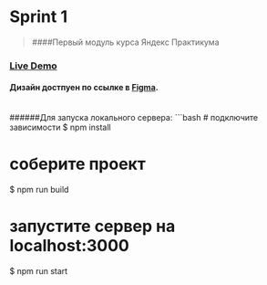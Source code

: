 # Sprint 1

> ####Первый модуль курса Яндекс Практикума

### [Live Demo](www.google.com) 

#### Дизайн достпуен по ссылке в [Figma](https://www.figma.com/file/nmHbMkV5y3ozMiK238vWQ5/Module-1-Yandex?node-id=0%3A1).
<br/>
######Для запуска локального сервера:
```bash
# подключите зависимости
$ npm install

# соберите проект
$ npm run build

# запустите сервер на localhost:3000
$ npm run start
```

